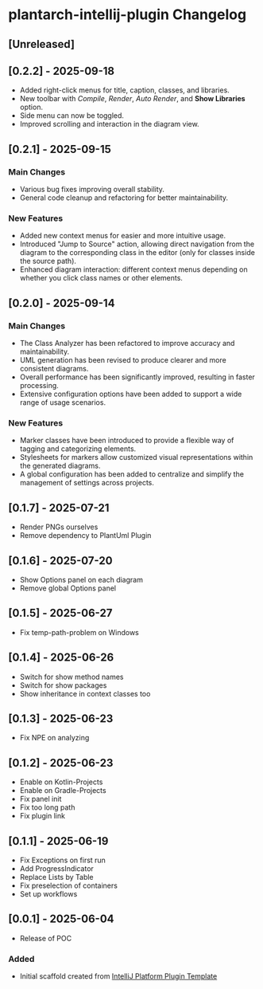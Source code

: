 <!-- Keep a Changelog guide -> https://keepachangelog.com -->

# plantarch-intellij-plugin Changelog

## [Unreleased]

## [0.2.2] - 2025-09-18

- Added right-click menus for title, caption, classes, and libraries.
- New toolbar with *Compile*, *Render*, *Auto Render*, and **Show Libraries** option.
- Side menu can now be toggled.
- Improved scrolling and interaction in the diagram view.


## [0.2.1] - 2025-09-15

### Main Changes

- Various bug fixes improving overall stability.
- General code cleanup and refactoring for better maintainability.

### New Features

- Added new context menus for easier and more intuitive usage.
- Introduced "Jump to Source" action, allowing direct navigation from the diagram to the corresponding class in the editor (only for classes inside the source path).
- Enhanced diagram interaction: different context menus depending on whether you click class names or other elements.

## [0.2.0] - 2025-09-14

### Main Changes

- The Class Analyzer has been refactored to improve accuracy and maintainability.
- UML generation has been revised to produce clearer and more consistent diagrams.
- Overall performance has been significantly improved, resulting in faster processing.
- Extensive configuration options have been added to support a wide range of usage scenarios.

### New Features

- Marker classes have been introduced to provide a flexible way of tagging and categorizing elements.
- Stylesheets for markers allow customized visual representations within the generated diagrams.
- A global configuration has been added to centralize and simplify the management of settings across projects.

## [0.1.7] - 2025-07-21

- Render PNGs ourselves
- Remove dependency to PlantUml Plugin

## [0.1.6] - 2025-07-20

- Show Options panel on each diagram
- Remove global Options panel

## [0.1.5] - 2025-06-27

- Fix temp-path-problem on Windows

## [0.1.4] - 2025-06-26

- Switch for show method names
- Switch for show packages
- Show inheritance in context classes too

## [0.1.3] - 2025-06-23

- Fix NPE on analyzing

## [0.1.2] - 2025-06-23

- Enable on Kotlin-Projects
- Enable on Gradle-Projects
- Fix panel init
- Fix too long path
- Fix plugin link

## [0.1.1] - 2025-06-19

- Fix Exceptions on first run
- Add ProgressIndicator
- Replace Lists by Table
- Fix preselection of containers
- Set up workflows

## [0.0.1] - 2025-06-04

- Release of POC

### Added

- Initial scaffold created
  from [IntelliJ Platform Plugin Template](https://github.com/JetBrains/intellij-platform-plugin-template)
